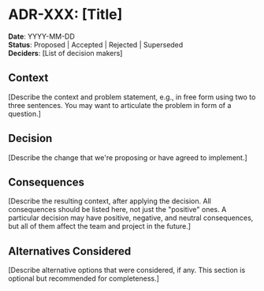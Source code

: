 # ADR-XXX: [Title]

**Date**: YYYY-MM-DD  
**Status**: Proposed | Accepted | Rejected | Superseded  
**Deciders**: [List of decision makers]

## Context

[Describe the context and problem statement, e.g., in free form using two to three sentences. You may want to articulate the problem in form of a question.]

## Decision

[Describe the change that we're proposing or have agreed to implement.]

## Consequences

[Describe the resulting context, after applying the decision. All consequences should be listed here, not just the "positive" ones. A particular decision may have positive, negative, and neutral consequences, but all of them affect the team and project in the future.]

## Alternatives Considered

[Describe alternative options that were considered, if any. This section is optional but recommended for completeness.]

